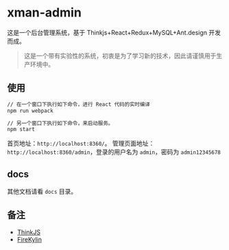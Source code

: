 # xman-admin
这是一个后台管理系统，基于 Thinkjs+React+Redux+MySQL+Ant.design 开发而成。

> 这是一个带有实验性的系统，初衷是为了学习新的技术，因此请谨慎用于生产环境中。

## 使用

``` bash
// 在一个窗口下执行如下命令，进行 React 代码的实时编译
npm run webpack

// 另一个窗口下执行如下命令，来启动服务。
npm start
```

首页地址：`http://localhost:8360/`。
管理页面地址：`http://localhost:8360/admin`，登录的用户名为 `admin`，密码为 `admin12345678`

## docs

其他文档请看 `docs` 目录。


## 备注

- [ThinkJS](https://thinkjs.org/)
- [FireKylin](https://github.com/75team/firekylin)